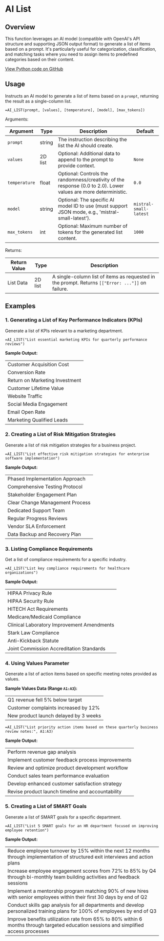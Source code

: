 # AI List

## Overview

This function leverages an AI model (compatible with OpenAI's API structure and supporting JSON output format) to generate a list of items based on a prompt. It's particularly useful for categorization, classification, and matching tasks where you need to assign items to predefined categories based on their content.

[View Python code on GitHub](https://github.com/boardflare/python-functions/blob/main/files/text/ai_list/ai_list.py)

## Usage

Instructs an AI model to generate a list of items based on a `prompt`, returning the result as a single-column list.

```excel
=AI_LIST(prompt, [values], [temperature], [model], [max_tokens])
```

Arguments:

| Argument      | Type           | Description                                                                                              | Default         |
|---------------|----------------|----------------------------------------------------------------------------------------------------------|-----------------|
| `prompt`      | string         | The instruction describing the list the AI should create.                                                |                 |
| `values`      | 2D list        | Optional: Additional data to append to the prompt to provide context.                                    | `None`          |
| `temperature` | float          | Optional: Controls the randomness/creativity of the response (0.0 to 2.0). Lower values are more deterministic. | `0.0`     |
| `model`       | string         | Optional: The specific AI model ID to use (must support JSON mode, e.g., 'mistral-small-latest').         | `mistral-small-latest` |
| `max_tokens`  | int            | Optional: Maximum number of tokens for the generated list content.                                       | `1000`          |

Returns:

| Return Value | Type    | Description                                                                                                    |
|--------------|---------|----------------------------------------------------------------------------------------------------------------|
| List Data    | 2D list | A single-column list of items as requested in the prompt. Returns `[["Error: ..."]]` on failure.              |

## Examples

### 1. Generating a List of Key Performance Indicators (KPIs)
Generate a list of KPIs relevant to a marketing department.
```excel
=AI_LIST("List essential marketing KPIs for quarterly performance reviews")
```
**Sample Output:**

| |
|---------------------------|
| Customer Acquisition Cost |
| Conversion Rate |
| Return on Marketing Investment |
| Customer Lifetime Value |
| Website Traffic |
| Social Media Engagement |
| Email Open Rate |
| Marketing Qualified Leads |

### 2. Creating a List of Risk Mitigation Strategies
Generate a list of risk mitigation strategies for a business project.
```excel
=AI_LIST("List effective risk mitigation strategies for enterprise software implementation")
```
**Sample Output:**

| |
|---------------------------|
| Phased Implementation Approach |
| Comprehensive Testing Protocol |
| Stakeholder Engagement Plan |
| Clear Change Management Process |
| Dedicated Support Team |
| Regular Progress Reviews |
| Vendor SLA Enforcement |
| Data Backup and Recovery Plan |

### 3. Listing Compliance Requirements
Get a list of compliance requirements for a specific industry.
```excel
=AI_LIST("List key compliance requirements for healthcare organizations")
```
**Sample Output:**

| |
|---------------------------|
| HIPAA Privacy Rule |
| HIPAA Security Rule |
| HITECH Act Requirements |
| Medicare/Medicaid Compliance |
| Clinical Laboratory Improvement Amendments |
| Stark Law Compliance |
| Anti-Kickback Statute |
| Joint Commission Accreditation Standards |

### 4. Using Values Parameter
Generate a list of action items based on specific meeting notes provided as values.

**Sample Values Data (Range `A1:A3`):**

| |
|-------------|
| Q1 revenue fell 5% below target |
| Customer complaints increased by 12% |
| New product launch delayed by 3 weeks |

```excel
=AI_LIST("List priority action items based on these quarterly business review notes:", A1:A3)
```
**Sample Output:**

| |
|------------------------------|
| Perform revenue gap analysis |
| Implement customer feedback process improvements |
| Review and optimize product development workflow |
| Conduct sales team performance evaluation |
| Develop enhanced customer satisfaction strategy |
| Revise product launch timeline and accountability |

### 5. Creating a List of SMART Goals
Generate a list of SMART goals for a specific department.
```excel
=AI_LIST("List 5 SMART goals for an HR department focused on improving employee retention")
```
**Sample Output:**

| |
|-----------|
| Reduce employee turnover by 15% within the next 12 months through implementation of structured exit interviews and action plans |
| Increase employee engagement scores from 72% to 85% by Q4 through bi-monthly team building activities and feedback sessions |
| Implement a mentorship program matching 90% of new hires with senior employees within their first 30 days by end of Q2 |
| Conduct skills gap analysis for all departments and develop personalized training plans for 100% of employees by end of Q3 |
| Improve benefits utilization rate from 65% to 80% within 6 months through targeted education sessions and simplified access processes |